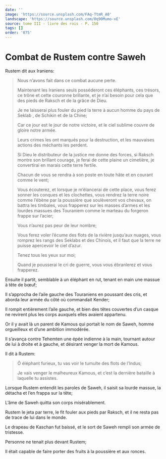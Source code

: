 ```yaml
---
date: ''
image: 'https://source.unsplash.com/FAq-TtmR_A0'
landscape: 'https://source.unsplash.com/0q90Mumo-xE'
source: tome III - livre des rois - P. 150
tags: []
order: '075'
---
```


# Combat de Rustem contre Saweh

Rustem dit aux Iraniens:

> Nous n’avons fait dans ce combat aucune perte.
>
> Maintenant les Iraniens seuls posséderont ces éléphants, ces trésors, ce trône et cette couronne brillante, et je n’ai besoin pour cela que des pieds de Raksch et de la grâce de Dieu.
>
> Je ne laisserai plus fouler du pied la terre à aucun homme du pays de Seklab , de Schikin et de la Chine;
>
> Car ce jour est le jour de notre victoire, et le ciel sublime couvre de gloire notre armée.
>
> Leurs crimes les ont marqués pour la destruction, et les mauvaises actions des méchants les perdent.
>
> Si Dieu le distributeur de la justice me donne des forces, si Raksch montre son brillant courage, je ferai de cette plaine un cimetière, je convertirai en marais cette terre fertile.
>
> Chacun de vous se rendra à son poste en toute hâte et en courant comme le vent;
>
> Vous écouterez, et lorsque je m’élancerai de cette place, vous ferez sonner les conques et les clochettes, vous rendrez la terre noire comme l’ébène par la poussière que soulèveront vos chevaux, on battra les timbales, vous frapperez sur les masses d’armes et les lourdes massues des Touraniem comme le marteau du forgeron frappe sur l’acier;
>
> Vous n’aurez pas peur de leur nombre;
>
> Vous ferez voler l’écume des flots de la rivière jusqu’aux nuages, vous romprez les rangs des Seklabs et des Chinois, et il faut que la terre ne puisse apercevoir le ciel d’azur.
>
> Tenez tous les yeux sur moi;
>
> Quand je pousserai le cri de guerre, vous vous ébranlerez et vous frapperez.

Ensuite il partit, semblable à un éléphant en rut, tenant en main une massue à tête de bœuf;

Il s’approcha de l’aile gauche des Touraniens en poussant des cris, et aborda leur armée du côté où commandait Kender;

Il rompit entièrement l’aile gauche, et bien des têtes couvertes d’un casque ne revirent plus les corps auxquels elles avaient appartenu.

Or il y avait là un parent de Kamous qui portait le nom de Saweh, homme orgueilleux et d’une ambition immodérée.

Il s’avança contre Tehemten une épée indienne à la main, tournant autour de lui à droite et à gauche, et désirant venger la mort de Kamous.

Il dit à Rustem:

> Ô éléphant furieux, tu vas voir le tumulte des flots de l’Indus;
>
> Je vais venger le malheureux Kamous, et c’est la dernière bataille à laquelle tu assistes.

Lorsque Rustem entendit les paroles de Saweh, il saisit sa lourde massue, la détacha et l’en frappa sur la tête;

L’âme de Saweh quitta son corps misérablement.

Rustem le jeta par terre, le fit fouler aux pieds par Raksch, et il ne resta pas de trace de lui dans le monde.

Le drapeau de Kaschan fut baissé, et le sort de Saweh rempli son armée de tristesse.

Personne ne tenait plus devant Rustem;

Il était capable de faire porter des fruits à la poussière et aux ronces.

